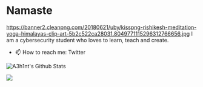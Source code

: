 # Namaste 
https://banner2.cleanpng.com/20180621/uby/kisspng-rishikesh-meditation-yoga-himalayas-clip-art-5b2c522ca28031.8049771115296312766656.jpg
I am a cybersecurity student who loves to learn, teach and create.
- 📫 How to reach me: Twitter
<!--
**A3h1nt/A3h1nt** is a ✨ _special_ ✨ repository because its `README.md` (this file) appears on your GitHub profile.

Here are some ideas to get you started:

- 🔭 I’m currently working on ...
- 🌱 I’m currently learning ...
- 👯 I’m looking to collaborate on ...
- 🤔 I’m looking for help with ...
- 💬 Ask me about ...
- 📫 How to reach me: ...
- 😄 Pronouns: ...
- ⚡ Fun fact: ...
-->

![A3h1nt's Github Stats](https://github-readme-stats.vercel.app/api?username=a3h1nt&show_icons=true&theme=gotham)

<a href="https://github.com/a3h1nt">
  <img src="https://github-readme-stats.vercel.app/api/top-langs/?username=a3h1nt&show_icons=true&theme=gotham&layout=compact" alt"Most use languages"/>
</a>
<br>

